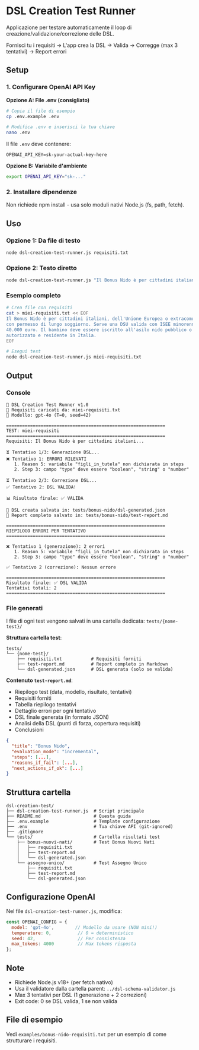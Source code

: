 # DSL Creation Test Runner

Applicazione per testare automaticamente il loop di creazione/validazione/correzione delle DSL.

Fornisci tu i requisiti → L'app crea la DSL → Valida → Corregge (max 3 tentativi) → Report errori

## Setup

### 1. Configurare OpenAI API Key

**Opzione A: File .env (consigliato)**

```bash
# Copia il file di esempio
cp .env.example .env

# Modifica .env e inserisci la tua chiave
nano .env
```

Il file `.env` deve contenere:
```
OPENAI_API_KEY=sk-your-actual-key-here
```

**Opzione B: Variabile d'ambiente**

```bash
export OPENAI_API_KEY="sk-..."
```

### 2. Installare dipendenze

Non richiede npm install - usa solo moduli nativi Node.js (fs, path, fetch).

## Uso

### Opzione 1: Da file di testo

```bash
node dsl-creation-test-runner.js requisiti.txt
```

### Opzione 2: Testo diretto

```bash
node dsl-creation-test-runner.js "Il Bonus Nido è per cittadini italiani o UE..."
```

### Esempio completo

```bash
# Crea file con requisiti
cat > miei-requisiti.txt << EOF
Il Bonus Nido è per cittadini italiani, dell'Unione Europea o extracomunitari
con permesso di lungo soggiorno. Serve una DSU valida con ISEE minorenni sotto
40.000 euro. Il bambino deve essere iscritto all'asilo nido pubblico o privato
autorizzato e residente in Italia.
EOF

# Esegui test
node dsl-creation-test-runner.js miei-requisiti.txt
```

## Output

### Console

```
🚀 DSL Creation Test Runner v1.0
📄 Requisiti caricati da: miei-requisiti.txt
🤖 Modello: gpt-4o (T=0, seed=42)

============================================================
TEST: miei-requisiti
============================================================
Requisiti: Il Bonus Nido è per cittadini italiani...

⏳ Tentativo 1/3: Generazione DSL...
❌ Tentativo 1: ERRORI RILEVATI
   1. Reason 5: variabile "figli_in_tutela" non dichiarata in steps
   2. Step 3: campo "type" deve essere "boolean", "string" o "number"

⏳ Tentativo 2/3: Correzione DSL...
✅ Tentativo 2: DSL VALIDA!

📊 Risultato finale: ✅ VALIDA

💾 DSL creata salvata in: tests/bonus-nido/dsl-generated.json
💾 Report completo salvato in: tests/bonus-nido/test-report.md

============================================================
RIEPILOGO ERRORI PER TENTATIVO
============================================================

❌ Tentativo 1 (generazione): 2 errori
   1. Reason 5: variabile "figli_in_tutela" non dichiarata in steps
   2. Step 3: campo "type" deve essere "boolean", "string" o "number"

✅ Tentativo 2 (correzione): Nessun errore

============================================================
Risultato finale: ✅ DSL VALIDA
Tentativi totali: 2
============================================================
```

### File generati

I file di ogni test vengono salvati in una cartella dedicata: `tests/{nome-test}/`

**Struttura cartella test**:
```
tests/
└── {nome-test}/
    ├── requisiti.txt           # Requisiti forniti
    ├── test-report.md          # Report completo in Markdown
    └── dsl-generated.json      # DSL generata (solo se valida)
```

**Contenuto `test-report.md`**:
- Riepilogo test (data, modello, risultato, tentativi)
- Requisiti forniti
- Tabella riepilogo tentativi
- Dettaglio errori per ogni tentativo
- DSL finale generata (in formato JSON)
- Analisi della DSL (punti di forza, copertura requisiti)
- Conclusioni
```json
{
  "title": "Bonus Nido",
  "evaluation_mode": "incremental",
  "steps": [...],
  "reasons_if_fail": [...],
  "next_actions_if_ok": [...]
}
```

## Struttura cartella

```
dsl-creation-test/
├── dsl-creation-test-runner.js  # Script principale
├── README.md                    # Questa guida
├── .env.example                 # Template configurazione
├── .env                         # Tua chiave API (git-ignored)
├── .gitignore
└── tests/                       # Cartella risultati test
    ├── bonus-nuovi-nati/        # Test Bonus Nuovi Nati
    │   ├── requisiti.txt
    │   ├── test-report.md
    │   └── dsl-generated.json
    └── assegno-unico/           # Test Assegno Unico
        ├── requisiti.txt
        ├── test-report.md
        └── dsl-generated.json
```

## Configurazione OpenAI

Nel file `dsl-creation-test-runner.js`, modifica:

```javascript
const OPENAI_CONFIG = {
  model: 'gpt-4o',        // Modello da usare (NON mini!)
  temperature: 0,          // 0 = deterministico
  seed: 42,                // Per consistenza
  max_tokens: 4000         // Max tokens risposta
};
```

## Note

- Richiede Node.js v18+ (per fetch nativo)
- Usa il validatore dalla cartella parent: `../dsl-schema-validator.js`
- Max 3 tentativi per DSL (1 generazione + 2 correzioni)
- Exit code: 0 se DSL valida, 1 se non valida

## File di esempio

Vedi `examples/bonus-nido-requisiti.txt` per un esempio di come strutturare i requisiti.

